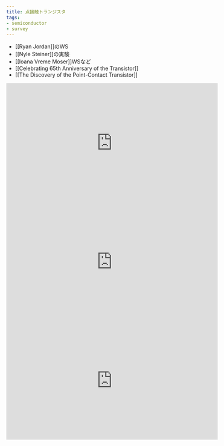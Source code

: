 ```yaml
---
title: 点接触トランジスタ
tags:
- semiconductor
- survey
---
```


- [[Ryan Jordan]]のWS
- [[Nyle Steiner]]の実験
-  [[Ioana Vreme Moser]]WSなど
- [[Celebrating 65th Anniversary of the Transistor]]
- [[The Discovery of the Point-Contact Transistor]]

<iframe width="560" height="315" src="https://www.youtube.com/embed/wSANRVFQFrE" title="YouTube video player" frameborder="0" allow="accelerometer; autoplay; clipboard-write; encrypted-media; gyroscope; picture-in-picture; web-share" allowfullscreen></iframe>

<iframe width="560" height="315" src="https://www.youtube.com/embed/LRJZtuqCoMw" title="YouTube video player" frameborder="0" allow="accelerometer; autoplay; clipboard-write; encrypted-media; gyroscope; picture-in-picture; web-share" allowfullscreen></iframe>

<iframe width="560" height="315" src="https://www.youtube.com/embed/5x6Ob3EYkcg" title="YouTube video player" frameborder="0" allow="accelerometer; autoplay; clipboard-write; encrypted-media; gyroscope; picture-in-picture; web-share" allowfullscreen></iframe>
